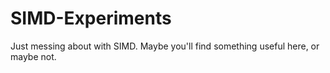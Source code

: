 # SIMD-Experiments

Just messing about with SIMD. Maybe you'll find something useful here, or maybe not.


